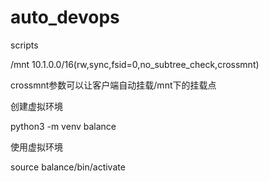 # auto_devops
scripts


/mnt  10.1.0.0/16(rw,sync,fsid=0,no_subtree_check,crossmnt)

crossmnt参数可以让客户端自动挂载/mnt下的挂载点


创建虚拟环境

python3 -m venv balance

使用虚拟环境

source balance/bin/activate
